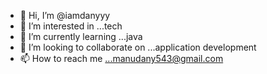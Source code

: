 - 👋 Hi, I’m @iamdanyyy
- 👀 I’m interested in ...tech
- 🌱 I’m currently learning ...java
- 💞️ I’m looking to collaborate on ...application development
- 📫 How to reach me ...manudany543@gmail.com

<!---
iamdanyyy/iamdanyyy is a ✨ special ✨ repository because its `README.md` (this file) appears on your GitHub profile.
You can click the Preview link to take a look at your changes.
--->
